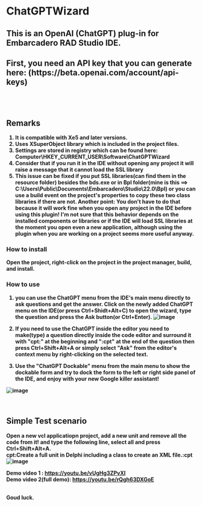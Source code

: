 # ChatGPTWizard
<b><h2>This is an OpenAI (ChatGPT) plug-in for Embarcadero RAD Studio IDE.</h2>
<h2>First, you need an API key that you can generate here: (https://beta.openai.com/account/api-keys)<h2>
<br><h2>Remarks</h2>

1. It is compatible with Xe5 and later versions.
1. Uses XSuperObject library which is included in the project files.
1. Settings are stored in registry which can be found here: Computer\HKEY_CURRENT_USER\Software\ChatGPTWizard
1. Consider that if you run it in the IDE without opening any project it will raise a message that it cannot load the SSL library
1. This issue can be fixed if you put SSL libraries(can find them in the resource folder) besides the bds.exe or in Bpl folder(mine is this ==> C:\Users\Public\Documents\Embarcadero\Studio\22.0\Bpl)
or you can use a build event on the project's properties to copy these two class libraries if there are not.
Another point: You don't have to do that because it will work fine when you open any project in the IDE before using this plugin! I'm not sure that this behavior depends on the installed components or libraries or if the IDE will load SSL libraries at the moment you open even a new application, although using the plugin when you are working on a project seems more useful anyway.</h3>

<h3><b>How to install</b></h3>
 Open the project, right-click on the project in the project manager, build, and install.  
  
<h3><b>How to use</b></h3>

1. you can use the ChatGPT menu from the IDE's main menu directly to ask questions and get the answer.
Click on the newly added ChatGPT menu on the IDE(or press Ctrl+Shidt+Alt+C) to open the wizard, type the question and press the Ask button(or Ctrl+Enter).
![image](https://user-images.githubusercontent.com/5601608/215458671-a48a4e1d-3b2c-45bd-9da5-603ab82129dc.png)

1. If you need to use the ChatGPT inside the editor you need to make(type) a question directly inside the code editor and surround it with "cpt:" at the beginning and ":cpt" at the end of the question then press Ctrl+Shift+Alt+A or simply select "Ask" from the editor's context menu by right-clicking on the selected text.

1. Use the "ChatGPT Dockable" menu from the main menu to show the dockable form and try to dock the form to the left or right side panel of the IDE, and enjoy with your new Google killer assistant!

![image](https://user-images.githubusercontent.com/5601608/215994463-2b24cea1-aea4-4d35-9beb-ea795edbc76d.png)


<br><h2>Simple Test scenario</h2>
Open a new vcl applicatiopn project, add a new unit and remove all the code from it! and type the following line, select all and press Ctrl+Shift+Alt+A.<br>
<b>cpt:Create a full unit in Delphi including a class to create an XML file.:cpt<b>
 ![image](https://user-images.githubusercontent.com/5601608/215461813-7ecf4555-b3a2-4c0e-b85e-6069ead6a3d9.png)

Demo video 1 : https://youtu.be/vUgHg3ZPvXI
<br>Demo video 2(full demo): https://youtu.be/rQgh63DXGoE


<br>Goud luck.
